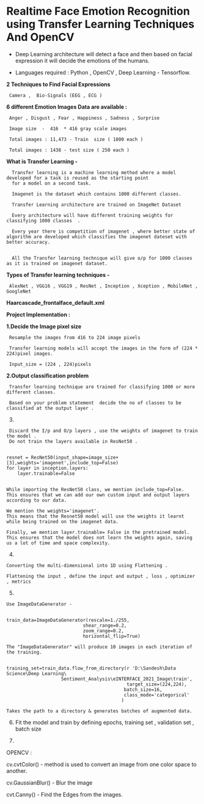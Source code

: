 #  Realtime   Face   Emotion Recognition using  Transfer  Learning  Techniques  And OpenCV 


- Deep Learning architecture will detect a face and then based on facial expression it will decide the emotions of the humans.

- Languages required : Python , OpenCV , Deep Learning - Tensorflow.



**2 Techniques to Find Facial Expressions**

     Camera ,  Bio-Signals (EEG , ECG )



**6 different Emotion Images Data are available :**

     Anger , Disgust , Fear , Happiness , Sadness , Surprise

     Image size  -  416  * 416 gray scale images 

     Total images : 11,473 - Train  size ( 1800 each )

     Total images : 1438 - test size ( 250 each )


**What is Transfer Learning  -** 
      
      Transfer learning is a machine learning method where a model developed for a task is reused as the starting point 
      for a model on a second task.
      
      Imagenet is the dataset which contains 1000 different classes.
      
      Transfer Learning architecture are trained on ImageNet Dataset 
      
      Every architecture will have different training weights for classifying 1000 classes  . 
      
      Every year there is competition of imagenet , where better state of algorithm are developed which classifies the imagenet dateset with better accuracy. 
      
      
      All the Transfer learning technique will give o/p for 1000 classes as it is trained on imagenet dataset. 
      

**Types of Transfer learning techniques -**  
	
     AlexNet , VGG16 , VGG19 , ResNet , Inception , Xception , MobileNet , GoogleNet 




**Haarcascade_frontalface_default.xml**





**Project Implementation :** 


**1.Decide the Image pixel size** 

     Resample the images from 416 to 224 image pixels 

     Transfer learning models will accept the images in the form of (224 * 224)pixel images.

     Input_size = (224 , 224)pixels



**2.Output classification problem** 

     Transfer learning technique are trained for classifying 1000 or more different classes.

     Based on your problem statement  decide the no of classes to be classified at the output layer .


3.

     Discard the I/p and O/p layers , use the weights of imagenet to train the model .
     Do not train the layers available in ResNet50 .


	resnet = ResNet50(input_shape=image_size+[3],weights='imagenet',include_top=False)
	for layer in inception.layers:
    	layer.trainable=False


	While importing the ResNet50 class, we mention include_top=False. 
	This ensures that we can add our own custom input and output layers according to our data.

	We mention the weights='imagenet'. 
	This means that the Resnet50 model will use the weights it learnt while being trained on the imagenet data.

	Finally, we mention layer.trainable= False in the pretrained model.
	This ensures that the model does not learn the weights again, saving us a lot of time and space complexity.


4.

	Converting the multi-dimensional into 1D using Flattening .

	Flattening the input , define the input and output , loss , optimizer , metrics 

5.



	Use ImageDataGenerator - 


	train_data=ImageDataGenerator(rescale=1./255,
                                shear_range=0.2,
                                zoom_range=0.2,
                                horizontal_flip=True)

	The "ImageDataGenerator" will produce 10 images in each iteration of the training.


	training_set=train_data.flow_from_directory(r 'D:\Sandesh\Data Science\Deep Learning\
						Sentiment_Analysis\eINTERFACE_2021_Image\train',
                                                target_size=(224,224),
                                               batch_size=16,
                                               class_mode='categorical'
                                              )

	Takes the path to a directory & generates batches of augmented data.

6. Fit the model and train by defining epochs, training set , validation set , batch size



7.

OPENCV :

cv.cvtColor() -   method is used to convert an image from one color space to another.

cv.GaussianBlur() - Blur the image

cvt.Canny() -  Find the Edges from the images.

















